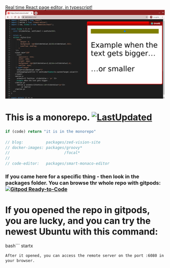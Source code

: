 
[Real time React page editor, in typescript! ![Screenshot](./packages/zed-vision-site/blog/realtime-react-editor/screenshot-2020-12-02.png)](https://code.zed.vision)


# This is a monorepo. [![LastUpdated](https://img.shields.io/github/last-commit/zed-vision/monorepo.svg)](https://github.com/zed-vision/monorepo/)
```js
if (code) return "it is in the monorepo"

// blog:          packages/zed-vision-site
// docker-images: packages/groovy* 
//                        /focal*
//
// code-editor:   packages/smart-monaco-editor
```
### If you came here for a specific thing - then look in the packages folder. You can browse thr whole repo with gitpods:  [![Gitpod Ready-to-Code](https://img.shields.io/badge/Gitpod-Ready--to--Code-blue?logo=gitpod)](https://gitpod.io/#https://github.com/zed-vision/monorepo)

# If you opened the repo in gitpods, you are lucky, and you can try the newest Ubuntu with this command:

bash```
startx
```
After it opened, you can access the remote server on the port :6080 in your browser.



